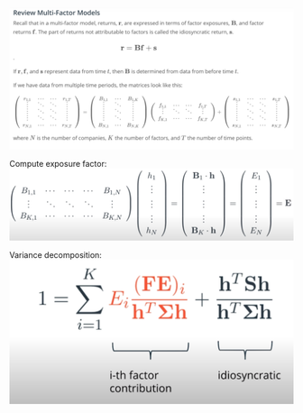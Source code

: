 ![](2020-04-19-22-42-41.png)

Compute exposure factor:
![](2020-04-19-22-44-18.png)

Variance decomposition:
![](2020-04-20-15-15-07.png)